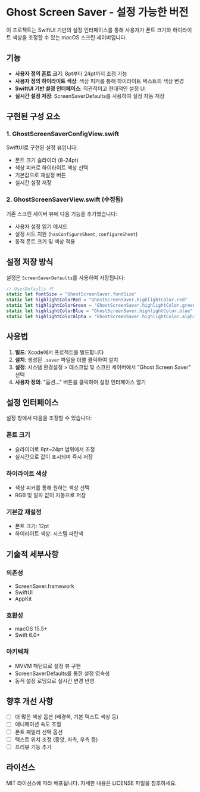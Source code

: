 # Ghost Screen Saver - 설정 가능한 버전

이 프로젝트는 SwiftUI 기반의 설정 인터페이스를 통해 사용자가 폰트 크기와 하이라이트 색상을 조정할 수 있는 macOS 스크린 세이버입니다.

## 기능

- **사용자 정의 폰트 크기**: 8pt부터 24pt까지 조정 가능
- **사용자 정의 하이라이트 색상**: 색상 피커를 통해 하이라이트 텍스트의 색상 변경
- **SwiftUI 기반 설정 인터페이스**: 직관적이고 현대적인 설정 UI
- **실시간 설정 저장**: ScreenSaverDefaults를 사용하여 설정 자동 저장

## 구현된 구성 요소

### 1. GhostScreenSaverConfigView.swift
SwiftUI로 구현된 설정 뷰입니다:
- 폰트 크기 슬라이더 (8-24pt)
- 색상 피커로 하이라이트 색상 선택
- 기본값으로 재설정 버튼
- 실시간 설정 저장

### 2. GhostScreenSaverView.swift (수정됨)
기존 스크린 세이버 뷰에 다음 기능을 추가했습니다:
- 사용자 설정 읽기 메서드
- 설정 시트 지원 (`hasConfigureSheet`, `configureSheet`)
- 동적 폰트 크기 및 색상 적용

## 설정 저장 방식

설정은 `ScreenSaverDefaults`를 사용하여 저장됩니다:

```swift
// UserDefaults 키
static let fontSize = "GhostScreenSaver.fontSize"
static let highlightColorRed = "GhostScreenSaver.highlightColor.red"
static let highlightColorGreen = "GhostScreenSaver.highlightColor.green"
static let highlightColorBlue = "GhostScreenSaver.highlightColor.blue"
static let highlightColorAlpha = "GhostScreenSaver.highlightColor.alpha"
```

## 사용법

1. **빌드**: Xcode에서 프로젝트를 빌드합니다
2. **설치**: 생성된 `.saver` 파일을 더블 클릭하여 설치
3. **설정**: 시스템 환경설정 > 데스크탑 및 스크린 세이버에서 "Ghost Screen Saver" 선택
4. **사용자 정의**: "옵션..." 버튼을 클릭하여 설정 인터페이스 열기

## 설정 인터페이스

설정 창에서 다음을 조정할 수 있습니다:

### 폰트 크기
- 슬라이더로 8pt~24pt 범위에서 조정
- 실시간으로 값이 표시되며 즉시 저장

### 하이라이트 색상  
- 색상 피커를 통해 원하는 색상 선택
- RGB 및 알파 값이 자동으로 저장

### 기본값 재설정
- 폰트 크기: 12pt
- 하이라이트 색상: 시스템 파란색

## 기술적 세부사항

### 의존성
- ScreenSaver.framework
- SwiftUI
- AppKit

### 호환성
- macOS 15.5+
- Swift 6.0+

### 아키텍처
- MVVM 패턴으로 설정 뷰 구현
- ScreenSaverDefaults를 통한 설정 영속성
- 동적 설정 로딩으로 실시간 변경 반영

## 향후 개선 사항

- [ ] 더 많은 색상 옵션 (배경색, 기본 텍스트 색상 등)
- [ ] 애니메이션 속도 조절
- [ ] 폰트 패밀리 선택 옵션
- [ ] 텍스트 위치 조정 (중앙, 좌측, 우측 등)
- [ ] 프리뷰 기능 추가

## 라이선스

MIT 라이선스에 따라 배포됩니다. 자세한 내용은 LICENSE 파일을 참조하세요.
